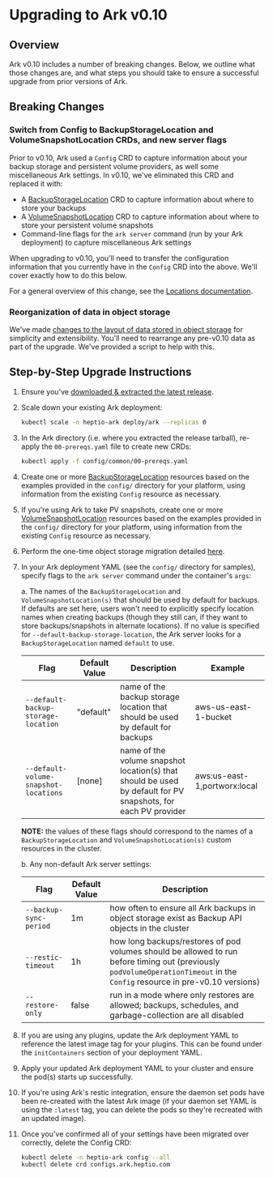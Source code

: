 # Upgrading to Ark v0.10

## Overview

Ark v0.10 includes a number of breaking changes. Below, we outline what those changes are, and what steps you should take to ensure
a successful upgrade from prior versions of Ark.

## Breaking Changes

### Switch from Config to BackupStorageLocation and VolumeSnapshotLocation CRDs, and new server flags

Prior to v0.10, Ark used a `Config` CRD to capture information about your backup storage and persistent volume providers, as well
some miscellaneous Ark settings. In v0.10, we've eliminated this CRD and replaced it with:

- A [BackupStorageLocation][1] CRD to capture information about where to store your backups
- A [VolumeSnapshotLocation][2] CRD to capture information about where to store your persistent volume snapshots
- Command-line flags for the `ark server` command (run by your Ark deployment) to capture miscellaneous Ark settings

When upgrading to v0.10, you'll need to transfer the configuration information that you currently have in the `Config` CRD
into the above. We'll cover exactly how to do this below.

For a general overview of this change, see the [Locations documentation][4].

### Reorganization of data in object storage

We've made [changes to the layout of data stored in object storage][3] for simplicity and extensibility. You'll need to
rearrange any pre-v0.10 data as part of the upgrade. We've provided a script to help with this.

## Step-by-Step Upgrade Instructions

1. Ensure you've [downloaded & extracted the latest release][5].

1. Scale down your existing Ark deployment:
    ```bash
    kubectl scale -n heptio-ark deploy/ark --replicas 0
    ```

1. In the Ark directory (i.e. where you extracted the release tarball), re-apply the `00-prereqs.yaml` file to create new CRDs:
    ```bash
    kubectl apply -f config/common/00-prereqs.yaml
    ```

1. Create one or more [BackupStorageLocation][1] resources based on the examples provided in the `config/` directory for your platform, using information from the existing `Config` resource as necessary.

1. If you're using Ark to take PV snapshots, create one or more [VolumeSnapshotLocation][2] resources based on the examples provided in the `config/` directory for your platform, using information from the existing `Config` resource as necessary.

1. Perform the one-time object storage migration detailed [here][3].

1. In your Ark deployment YAML (see the `config/` directory for samples), specify flags to the `ark server` command under the container's `args`:

    a. The names of the `BackupStorageLocation` and `VolumeSnapshotLocation(s)` that should be used by default for backups. If defaults are set here, 
    users won't need to explicitly specify location names when creating backups (though they still can, if they want to store backups/snapshots in
    alternate locations). If no value is specified for `--default-backup-storage-location`, the Ark server looks for a `BackupStorageLocation` 
    named `default` to use.

    Flag | Default Value | Description | Example
    ---- | ------------- | ----------- | -------
    `--default-backup-storage-location` | "default" | name of the backup storage location that should be used by default for backups | aws-us-east-1-bucket
    `--default-volume-snapshot-locations` | [none] | name of the volume snapshot location(s) that should be used by default for PV snapshots, for each PV provider | aws:us-east-1,portworx:local

    **NOTE:** the values of these flags should correspond to the names of a `BackupStorageLocation` and `VolumeSnapshotLocation(s)` custom resources
    in the cluster.

    b. Any non-default Ark server settings:

    Flag | Default Value | Description
    ---- | ------------- | -----------
    `--backup-sync-period` | 1m | how often to ensure all Ark backups in object storage exist as Backup API objects in the cluster
    `--restic-timeout` | 1h | how long backups/restores of pod volumes should be allowed to run before timing out (previously `podVolumeOperationTimeout` in the `Config` resource in pre-v0.10 versions)
    `--restore-only` | false | run in a mode where only restores are allowed; backups, schedules, and garbage-collection are all disabled

1. If you are using any plugins, update the Ark deployment YAML to reference the latest image tag for your plugins. This can be found under the `initContainers` section of your deployment YAML.

1. Apply your updated Ark deployment YAML to your cluster and ensure the pod(s) starts up successfully.

1. If you're using Ark's restic integration, ensure the daemon set pods have been re-created with the latest Ark image (if your daemon set YAML is using the `:latest` tag, you can delete the pods so they're recreated with an updated image).

1. Once you've confirmed all of your settings have been migrated over correctly, delete the Config CRD:
    ```bash
    kubectl delete -n heptio-ark config --all
    kubectl delete crd configs.ark.heptio.com
    ```


[1]: api-types/backupstoragelocation.md
[2]: api-types/volumesnapshotlocation.md
[3]: storage-layout-reorg-v0.10.md
[4]: locations.md
[5]: quickstart.md#download
